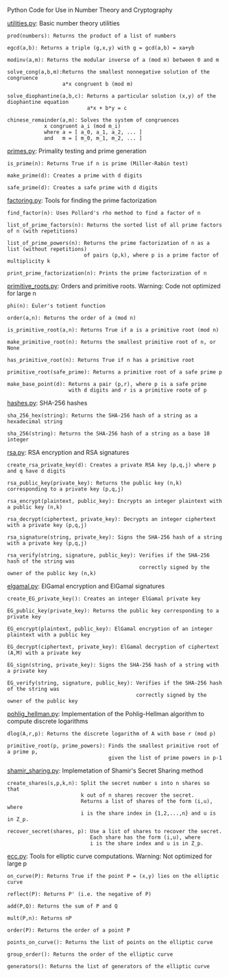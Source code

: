 Python Code for Use in Number Theory and Cryptography 


[utilities.py](code/utilities.py): Basic number theory utilities

    prod(numbers): Returns the product of a list of numbers

    egcd(a,b): Returns a triple (g,x,y) with g = gcd(a,b) = xa+yb

    modinv(a,m): Returns the modular inverse of a (mod m) between 0 and m

    solve_cong(a,b,m):Returns the smallest nonnegative solution of the congruence
                      a*x congruent b (mod m)
    
    solve_diophantine(a,b,c): Returns a particular solution (x,y) of the diophantine equation
                              a*x + b*y = c
    
    chinese_remainder(a,m): Solves the system of congruences 
                x congruent a_i (mod m_i)
                where a = [ a_0, a_1, a_2, ... ]
                and   m = [ m_0, m_1, m_2, ... ] 
                    

[primes.py](code/primes.py): Primality testing and prime generation

    is_prime(n): Returns True if n is prime (Miller-Rabin test)
    
    make_prime(d): Creates a prime with d digits

    safe_prime(d): Creates a safe prime with d digits


[factoring.py](code/factoring.py): Tools for finding the prime factorization

    find_factor(n): Uses Pollard's rho method to find a factor of n

    list_of_prime_factors(n): Returns the sorted list of all prime factors of n (with repetitions)

    list_of_prime_powers(n): Returns the prime factorization of n as a list (without repetitions)
                             of pairs (p,k), where p is a prime factor of multiplicity k

    print_prime_factorization(n): Prints the prime factorization of n


[primitive_roots.py](code/primitive_roots.py): Orders and primitive roots. Warning: Code not optimized for large n

    phi(n): Euler's totient function
    
    order(a,n): Returns the order of a (mod n)

    is_primitive_root(a,n): Returns True if a is a primitive root (mod n)

    make_primitive_root(n): Returns the smallest primitive root of n, or None

    has_primitive_root(n): Returns True if n has a primitive root

    primitive_root(safe_prime): Returns a primitive root of a safe prime p
    
    make_base_point(d): Returns a pair (p,r), where p is a safe prime
                        with d digits and r is a primitive roote of p


[hashes.py](code/hashes.py): SHA-256 hashes

    sha_256_hex(string): Returns the SHA-256 hash of a string as a hexadecimal string  

    sha_256(string): Returns the SHA-256 hash of a string as a base 10 integer


[rsa.py](code/rsa.py): RSA encryption and RSA signatures

    create_rsa_private_key(d): Creates a private RSA key (p,q,j) where p and q have d digits

    rsa_public_key(private_key): Returns the public key (n,k) corresponding to a private key (p,q,j)
    
    rsa_encrypt(plaintext, public_key): Encrypts an integer plaintext with a public key (n,k)
    
    rsa_decrypt(ciphertext, private_key): Decrypts an integer ciphertext with a private key (p,q,j)
    
    rsa_signature(string, private_key): Signs the SHA-256 hash of a string with a private key (p,q,j)
    
    rsa_verify(string, signature, public_key): Verifies if the SHA-256 hash of the string was
                                               correctly signed by the owner of the public key (n,k)


[elgamal.py](code/elgamal.py): ElGamal encryption and ElGamal signatures

    create_EG_private_key(): Creates an integer ElGamal private key
    
    EG_public_key(private_key): Returns the public key corresponding to a private key

    EG_encrypt(plaintext, public_key): ElGamal encryption of an integer plaintext with a public key
    
    EG_decrypt(ciphertext, private_key): ElGamal decryption of ciphertext (A,M) with a private key

    EG_sign(string, private_key): Signs the SHA-256 hash of a string with a private key
    
    EG_verify(string, signature, public_key): Verifies if the SHA-256 hash of the string was
                                              correctly signed by the owner of the public key


[pohlig_hellman.py](code/pohlig_hellman.py): Implementation of the Pohlig-Hellman algorithm to compute discrete logarithms

    dlog(A,r,p): Returns the discrete logarithm of A with base r (mod p)

    primitive_root(p, prime_powers): Finds the smallest primitive root of a prime p,
                                     given the list of prime powers in p-1


[shamir_sharing.py](code/shamir_sharing.py): Implemetation of Shamir's Secret Sharing method

    create_shares(s,p,k,n): Split the secret number s into n shares so that
                            k out of n shares recover the secret.
                            Returns a list of shares of the form (i,u), where
                            i is the share index in {1,2,...,n} and u is in Z_p. 
    
    recover_secret(shares, p): Use a list of shares to recover the secret.
                               Each share has the form (i,u), where
                               i is the share index and u is in Z_p.


[ecc.py](code/ecc.py): Tools for elliptic curve computations. Warning: Not optimized for large p

    on_curve(P): Returns True if the point P = (x,y) lies on the elliptic curve
    
    reflect(P): Returns P' (i.e. the negative of P)
    
    add(P,Q): Returns the sum of P and Q
    
    mult(P,n): Returns nP

    order(P): Returns the order of a point P
    
    points_on_curve(): Returns the list of points on the elliptic curve
                    
    group_order(): Returns the order of the elliptic curve

    generators(): Returns the list of generators of the elliptic curve
